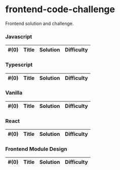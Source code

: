 # frontend-code-challenge
Frontend solution and challenge.

### Javascript
| #(0) | Title | Solution | Difficulty  |
| ---| ----- | -------- | ---------- | 

### Typescript
| #(0) | Title | Solution | Difficulty  |
| ---| ----- | -------- | ---------- | 

### Vanilla
| #(0) | Title | Solution | Difficulty  |
| ---| ----- | -------- | ---------- | 

### React
| #(0) | Title | Solution | Difficulty  |
| ---| ----- | -------- | ---------- | 

### Frontend Module Design
| #(0) | Title | Solution | Difficulty  |
| ---| ----- | -------- | ---------- | 